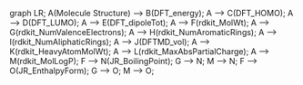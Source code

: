 graph LR;
  A(Molecule Structure) --> B(DFT_energy);
  A --> C(DFT_HOMO);
  A --> D(DFT_LUMO);
  A --> E(DFT_dipoleTot);
  A --> F(rdkit_MolWt);
  A --> G(rdkit_NumValenceElectrons);
  A --> H(rdkit_NumAromaticRings);
  A --> I(rdkit_NumAliphaticRings);
  A --> J(DFTMD_vol);
  A --> K(rdkit_HeavyAtomMolWt);
  A --> L(rdkit_MaxAbsPartialCharge);
  A --> M(rdkit_MolLogP);
  F --> N(JR_BoilingPoint);
  G --> N;
  M --> N;
  F --> O(JR_EnthalpyForm);
  G --> O;
  M --> O;
